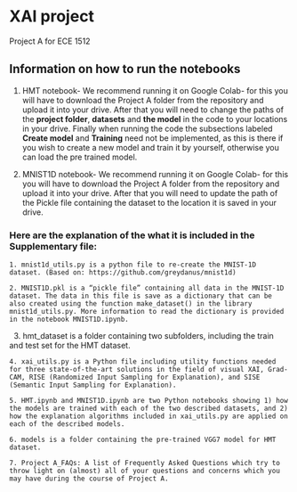 # XAI project

Project A for ECE 1512


## Information on how to run the notebooks

1. HMT notebook-
   We recommend running it on Google Colab- for this you will have to download the Project A folder from the repository and upload it into your drive.
   After that you will need to change the paths of the **project folder**, **datasets** and **the model** in the code to your locations in your drive.
   Finally when running the code the subsections labeled **Create model** and **Training** need not be implemented, as this is there if you wish to create a new model and train    it by yourself, otherwise you can load the pre trained model.

2. MNIST1D notebook-
   We recommend running it on Google Colab- for this you will have to download the Project A folder from the repository and upload it into your drive.
   After that you will need to update the path of the Pickle file containing the dataset to the location it is saved in your drive.

### Here are the explanation of the what it is included in the Supplementary file:


    1. mnist1d_utils.py is a python file to re-create the MNIST-1D dataset. (Based on: https://github.com/greydanus/mnist1d)

    2. MNIST1D.pkl is a “pickle file” containing all data in the MNIST-1D dataset. The data in this file is save as a dictionary that can be also created using the function make_dataset() in the library mnist1d_utils.py. More information to read the dictionary is provided in the notebook MNIST1D.ipynb.
 
    3. hmt_dataset is a folder containing two subfolders, including the train and test set for the HMT dataset.

    4. xai_utils.py is a Python file including utility functions needed for three state-of-the-art solutions in the field of visual XAI, Grad-CAM, RISE (Randomized Input Sampling for Explanation), and SISE (Semantic Input Sampling for Explanation). 

    5. HMT.ipynb and MNIST1D.ipynb are two Python notebooks showing 1) how the models are trained with each of the two described datasets, and 2) how the explanation algorithms included in xai_utils.py are applied on each of the described models.

    6. models is a folder containing the pre-trained VGG7 model for HMT dataset.

    7. Project A_FAQs: A list of Frequently Asked Questions which try to throw light on (almost) all of your questions and concerns which you may have during the course of Project A.



